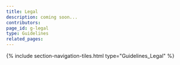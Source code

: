```yaml
---
title: Legal
description: coming soon...
contributors: 
page_id: g-legal
type: Guidelines
related_pages: 
---
```


{% include section-navigation-tiles.html type="Guidelines_Legal" %}